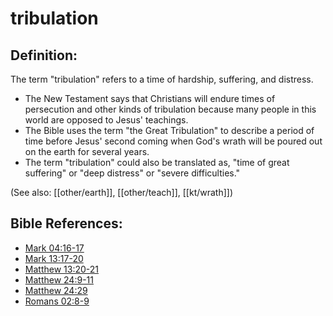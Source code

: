 # tribulation #

## Definition: ##

The term "tribulation" refers to a time of hardship, suffering, and distress.

* The New Testament says that Christians will endure times of persecution and other kinds of tribulation because many people in this world are opposed to Jesus' teachings.
* The Bible uses the term "the Great Tribulation" to describe a period of time before Jesus' second coming when God's wrath will be poured out on the earth for several years.
* The term "tribulation" could also be translated as, "time of great suffering" or "deep distress" or "severe difficulties."

(See also: [[other/earth]], [[other/teach]], [[kt/wrath]])

## Bible References: ##

* [Mark 04:16-17](en/tn/mrk/help/04/16)
* [Mark 13:17-20](en/tn/mrk/help/13/17)
* [Matthew 13:20-21](en/tn/mat/help/13/20)
* [Matthew 24:9-11](en/tn/mat/help/24/09)
* [Matthew 24:29](en/tn/mat/help/24/29)
* [Romans 02:8-9](en/tn/rom/help/02/08)
